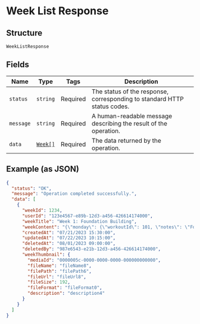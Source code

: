 
# Week List Response

## Structure

`WeekListResponse`

## Fields

| Name | Type | Tags | Description |
|  --- | --- | --- | --- |
| `status` | `string` | Required | The status of the response, corresponding to standard HTTP status codes. |
| `message` | `string` | Required | A human-readable message describing the result of the operation. |
| `data` | [`Week[]`](../../doc/models/week.md) | Required | The data returned by the operation. |

## Example (as JSON)

```json
{
  "status": "OK",
  "message": "Operation completed successfully.",
  "data": [
    {
      "weekId": 1234,
      "userId": "123e4567-e89b-12d3-a456-426614174000",
      "weekTitle": "Week 1: Foundation Building",
      "weekContent": "{\"monday\": {\"workoutId\": 101, \"notes\": \"Focus on form\"}, \"wednesday\": {\"workoutId\": 102, \"notes\": \"Increase weight if possible\"}, \"friday\": {\"workoutId\": 103, \"notes\": \"Cool down properly\"}}",
      "createdAt": "07/21/2023 15:30:00",
      "updatedAt": "07/22/2023 10:15:00",
      "deletedAt": "08/01/2023 09:00:00",
      "deletedBy": "987e6543-e21b-12d3-a456-426614174000",
      "weekThumbnail": {
        "mediaId": "0000005c-0000-0000-0000-000000000000",
        "fileName": "fileName8",
        "filePath": "filePath6",
        "fileUrl": "fileUrl8",
        "fileSize": 192,
        "fileFormat": "fileFormat0",
        "description": "description4"
      }
    }
  ]
}
```

